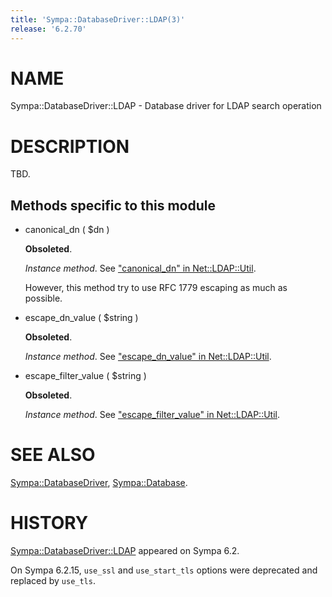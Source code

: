 ```yaml
---
title: 'Sympa::DatabaseDriver::LDAP(3)'
release: '6.2.70'
---
```


# NAME

Sympa::DatabaseDriver::LDAP - Database driver for LDAP search operation

# DESCRIPTION

TBD.

## Methods specific to this module

- canonical\_dn ( $dn )

    **Obsoleted**.

    _Instance method_.
    See ["canonical\_dn" in Net::LDAP::Util](https://metacpan.org/pod/Net%3A%3ALDAP%3A%3AUtil#canonical_dn).

    However, this method try to use RFC 1779 escaping as much as possible.

- escape\_dn\_value ( $string )

    **Obsoleted**.

    _Instance method_.
    See ["escape\_dn\_value" in Net::LDAP::Util](https://metacpan.org/pod/Net%3A%3ALDAP%3A%3AUtil#escape_dn_value).

- escape\_filter\_value ( $string )

    **Obsoleted**.

    _Instance method_.
    See ["escape\_filter\_value" in Net::LDAP::Util](https://metacpan.org/pod/Net%3A%3ALDAP%3A%3AUtil#escape_filter_value).

# SEE ALSO

[Sympa::DatabaseDriver](./Sympa-DatabaseDriver.3.md), [Sympa::Database](./Sympa-Database.3.md).

# HISTORY

[Sympa::DatabaseDriver::LDAP](./Sympa-DatabaseDriver-LDAP.3.md) appeared on Sympa 6.2.

On Sympa 6.2.15, `use_ssl` and `use_start_tls` options were deprecated and
replaced by `use_tls`.
